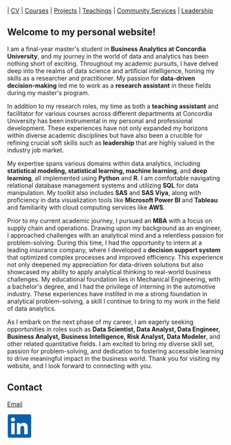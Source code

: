 | [CV](cv.pdf) | [Courses](courses.md) | [Projects](projects.md) | [Teachings](teachings.md) | [Community Services](services.md) | [Leadership](leadership.md)

## Welcome to my personal website!
  
I am a final-year master's student in **Business Analytics at Concordia University**, and my journey in the world of data and analytics has been nothing short of exciting. Throughout my academic pursuits, I have delved deep into the realms of data science and artificial intelligence, honing my skills as a researcher and practitioner. My passion for **data-driven decision-making** led me to work as a **research assistant** in these fields during my master's program.

In addition to my research roles, my time as both a **teaching assistant** and facilitator for various courses across different departments at Concordia University has been instrumental in my personal and professional development. These experiences have not only expanded my horizons within diverse academic disciplines but have also been a crucible for refining crucial soft skills such as **leadership** that are highly valued in the industry job market.

My expertise spans various domains within data analytics, including **statistical modeling, statistical learning, machine learning**, and **deep learning**, all implemented using **Python** and **R**. I am comfortable navigating relational database management systems and utilizing **SQL** for data manipulation. My toolkit also includes **SAS** and **SAS Viya**, along with proficiency in data visualization tools like **Microsoft Power BI** and **Tableau** and familiarity with cloud computing services like **AWS**.

Prior to my current academic journey, I pursued an **MBA** with a focus on supply chain and operations. Drawing upon my background as an engineer, I approached challenges with an analytical mind and a relentless passion for problem-solving. During this time, I had the opportunity to intern at a leading insurance company, where I developed a **decision support system** that optimized complex processes and improved efficiency. This experience not only deepened my appreciation for data-driven solutions but also showcased my ability to apply analytical thinking to real-world business challenges. My educational foundation lies in Mechanical Engineering, with a bachelor's degree, and I had the privilege of interning in the automotive industry. These experiences have instilled in me a strong foundation in analytical problem-solving, a skill I continue to bring to my work in the field of data analytics.

As I embark on the next phase of my career, I am eagerly seeking opportunities in roles such as **Data Scientist, Data Analyst, Data Engineer, Business Analyst, Business Intelligence, Risk Analyst, Data Modeler**, and other related quantitative fields. I am excited to bring my diverse skill set, passion for problem-solving, and dedication to fostering accessible learning to drive meaningful impact in the business world. Thank you for visiting my website, and I look forward to connecting with you.

## Contact
[Email](amirhoseyn.saryazdi@gmail.com)

[![alt text](linkedin.png)](https://www.linkedin.com/ "LinkedIn")
